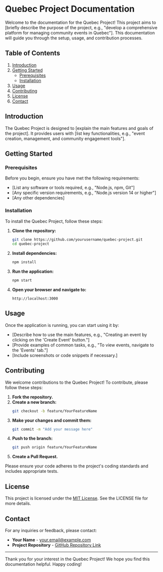 # Quebec Project Documentation

Welcome to the documentation for the Quebec Project! This project aims to [briefly describe the purpose of the project, e.g., "develop a comprehensive platform for managing community events in Quebec"]. This documentation will guide you through the setup, usage, and contribution processes.

## Table of Contents

1. [Introduction](#introduction)
2. [Getting Started](#getting-started)
   - [Prerequisites](#prerequisites)
   - [Installation](#installation)
3. [Usage](#usage)
4. [Contributing](#contributing)
5. [License](#license)
6. [Contact](#contact)

## Introduction

The Quebec Project is designed to [explain the main features and goals of the project]. It provides users with [list key functionalities, e.g., "event creation, management, and community engagement tools"].

## Getting Started

### Prerequisites

Before you begin, ensure you have met the following requirements:

- [List any software or tools required, e.g., "Node.js, npm, Git"]
- [Any specific version requirements, e.g., "Node.js version 14 or higher"]
- [Any other dependencies]

### Installation

To install the Quebec Project, follow these steps:

1. **Clone the repository:**
   ```bash
   git clone https://github.com/yourusername/quebec-project.git
   cd quebec-project
   ```

2. **Install dependencies:**
   ```bash
   npm install
   ```

3. **Run the application:**
   ```bash
   npm start
   ```

4. **Open your browser and navigate to:**
   ```
   http://localhost:3000
   ```

## Usage

Once the application is running, you can start using it by:

- [Describe how to use the main features, e.g., "Creating an event by clicking on the 'Create Event' button."]
- [Provide examples of common tasks, e.g., "To view events, navigate to the 'Events' tab."]
- [Include screenshots or code snippets if necessary.]

## Contributing

We welcome contributions to the Quebec Project! To contribute, please follow these steps:

1. **Fork the repository.**
2. **Create a new branch:**
   ```bash
   git checkout -b feature/YourFeatureName
   ```
3. **Make your changes and commit them:**
   ```bash
   git commit -m "Add your message here"
   ```
4. **Push to the branch:**
   ```bash
   git push origin feature/YourFeatureName
   ```
5. **Create a Pull Request.**

Please ensure your code adheres to the project's coding standards and includes appropriate tests.

## License

This project is licensed under the [MIT License](LICENSE). See the LICENSE file for more details.

## Contact

For any inquiries or feedback, please contact:

- **Your Name** - [your.email@example.com](mailto:your.email@example.com)
- **Project Repository** - [GitHub Repository Link](https://github.com/yourusername/quebec-project)

---

Thank you for your interest in the Quebec Project! We hope you find this documentation helpful. Happy coding!